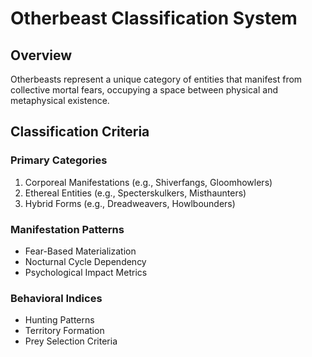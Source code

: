 # Otherbeast Classification System

## Overview
Otherbeasts represent a unique category of entities that manifest from collective mortal fears, occupying a space between physical and metaphysical existence.

## Classification Criteria

### Primary Categories
1. Corporeal Manifestations (e.g., Shiverfangs, Gloomhowlers)
2. Ethereal Entities (e.g., Specterskulkers, Misthaunters)
3. Hybrid Forms (e.g., Dreadweavers, Howlbounders)

### Manifestation Patterns
- Fear-Based Materialization
- Nocturnal Cycle Dependency
- Psychological Impact Metrics

### Behavioral Indices
- Hunting Patterns
- Territory Formation
- Prey Selection Criteria